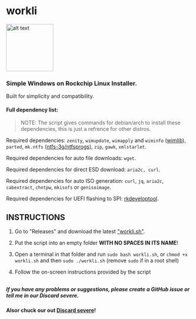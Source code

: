 # workli

<img src="https://cdn.discordapp.com/attachments/546129764440604705/1087991121621303447/workli.png" alt="alt text" title="logo made by fengzi, bastardized by me" width="128" height="128">

### Simple Windows on Rockchip Linux Installer. 

Built for simplicity and compatibility.

#### Full dependency list:

> NOTE: The script gives commands for debian/arch to install these dependencies, this is just a refrence for other distros.

Required dependencies: `zenity`, `wimupdate`, `wimapply` and `wiminfo` ([wimlib](https://wimlib.net/)), `parted`, `mk.ntfs` ([ntfs-3g/ntfsprogs](https://github.com/tuxera/ntfs-3g)), `zip`, `gawk`, `xmlstarlet`.

Required dependencies for auto file downloads: `wget`.

Required dependencies for direct ESD download: `aria2c, curl`.

Required dependencies for auto ISO generation: `curl`, `jq`, `aria2c`, `cabextract`, `chntpw`, `mkisofs` or `genisoimage`.

Required dependencies for UEFI flashing to SPI: [rkdeveloptool](https://opensource.rock-chips.com/wiki_Rkdeveloptool).

## INSTRUCTIONS

1. Go to "Releases" and download the latest ["workli.sh"](https://github.com/buddyjojo/worli/releases/latest/download/workli.sh).

2. Put the script into an empty folder **WITH NO SPACES IN ITS NAME**!

3. Open a terminal in that folder and run `sudo bash workli.sh`, or `chmod +x workli.sh` and then `sudo ./workli.sh` (remove `sudo` if in a root shell)

4. Follow the on-screen instructions provided by the script

##

##### If you have any problems or suggestions, please create a GitHub issue or tell me in our Discard severe.

**Alsor chuck our out [Discard severe](https://discord.gg/26CMEjQ47g)!**
